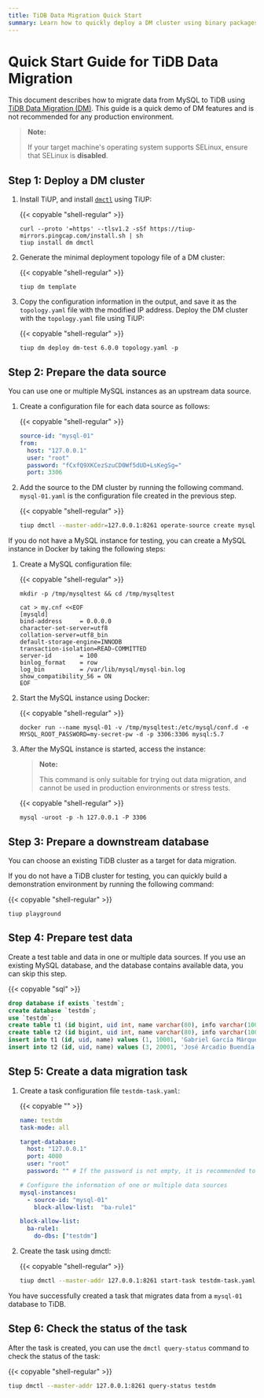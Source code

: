 ```yaml
---
title: TiDB Data Migration Quick Start
summary: Learn how to quickly deploy a DM cluster using binary packages.
---
```


# Quick Start Guide for TiDB Data Migration

This document describes how to migrate data from MySQL to TiDB using [TiDB Data Migration (DM)](/dm/dm-overview.md). This guide is a quick demo of DM features and is not recommended for any production environment.

> **Note:**
>
> If your target machine's operating system supports SELinux, ensure that SELinux is **disabled**.

## Step 1: Deploy a DM cluster

1. Install TiUP, and install [`dmctl`](/dm/dmctl-introduction.md) using TiUP:

    {{< copyable "shell-regular" >}}

    ```shell
    curl --proto '=https' --tlsv1.2 -sSf https://tiup-mirrors.pingcap.com/install.sh | sh
    tiup install dm dmctl
    ```

2. Generate the minimal deployment topology file of a DM cluster:

    {{< copyable "shell-regular" >}}

    ```
    tiup dm template
    ```

3. Copy the configuration information in the output, and save it as the `topology.yaml` file with the modified IP address. Deploy the DM cluster with the `topology.yaml` file using TiUP:

    {{< copyable "shell-regular" >}}

    ```shell
    tiup dm deploy dm-test 6.0.0 topology.yaml -p
    ```

## Step 2: Prepare the data source

You can use one or multiple MySQL instances as an upstream data source.

1. Create a configuration file for each data source as follows:

    {{< copyable "shell-regular" >}}

    ```yaml
    source-id: "mysql-01"
    from:
      host: "127.0.0.1"
      user: "root"
      password: "fCxfQ9XKCezSzuCD0Wf5dUD+LsKegSg="
      port: 3306
    ```

2. Add the source to the DM cluster by running the following command. `mysql-01.yaml` is the configuration file created in the previous step.

    {{< copyable "shell-regular" >}}

    ```bash
    tiup dmctl --master-addr=127.0.0.1:8261 operate-source create mysql-01.yaml # use one of master_servers as the argument of --master-addr
    ```

If you do not have a MySQL instance for testing, you can create a MySQL instance in Docker by taking the following steps:

1. Create a MySQL configuration file:

    {{< copyable "shell-regular" >}}

    ```shell
    mkdir -p /tmp/mysqltest && cd /tmp/mysqltest

    cat > my.cnf <<EOF
    [mysqld]
    bind-address     = 0.0.0.0
    character-set-server=utf8
    collation-server=utf8_bin
    default-storage-engine=INNODB
    transaction-isolation=READ-COMMITTED
    server-id        = 100
    binlog_format    = row
    log_bin          = /var/lib/mysql/mysql-bin.log
    show_compatibility_56 = ON
    EOF
    ```

2. Start the MySQL instance using Docker:

    {{< copyable "shell-regular" >}}

    ```shell
    docker run --name mysql-01 -v /tmp/mysqltest:/etc/mysql/conf.d -e MYSQL_ROOT_PASSWORD=my-secret-pw -d -p 3306:3306 mysql:5.7
    ```

3. After the MySQL instance is started, access the instance:

    > **Note:**
    >
    > This command is only suitable for trying out data migration, and cannot be used in production environments or stress tests.

    {{< copyable "shell-regular" >}}

    ```shell
    mysql -uroot -p -h 127.0.0.1 -P 3306
    ```

## Step 3: Prepare a downstream database

You can choose an existing TiDB cluster as a target for data migration.

If you do not have a TiDB cluster for testing, you can quickly build a demonstration environment by running the following command:

{{< copyable "shell-regular" >}}

```shell
tiup playground
```

## Step 4: Prepare test data

Create a test table and data in one or multiple data sources. If you use an existing MySQL database, and the database contains available data, you can skip this step.

{{< copyable "sql" >}}

```sql
drop database if exists `testdm`;
create database `testdm`;
use `testdm`;
create table t1 (id bigint, uid int, name varchar(80), info varchar(100), primary key (`id`), unique key(`uid`)) DEFAULT CHARSET=utf8mb4 COLLATE=utf8mb4_bin;
create table t2 (id bigint, uid int, name varchar(80), info varchar(100), primary key (`id`), unique key(`uid`)) DEFAULT CHARSET=utf8mb4 COLLATE=utf8mb4_bin;
insert into t1 (id, uid, name) values (1, 10001, 'Gabriel García Márquez'), (2, 10002, 'Cien años de soledad');
insert into t2 (id, uid, name) values (3, 20001, 'José Arcadio Buendía'), (4, 20002, 'Úrsula Iguarán'), (5, 20003, 'José Arcadio');
```

## Step 5: Create a data migration task

1. Create a task configuration file `testdm-task.yaml`:

    {{< copyable "" >}}

    ```yaml
    name: testdm
    task-mode: all

    target-database:
      host: "127.0.0.1"
      port: 4000
      user: "root"
      password: "" # If the password is not empty, it is recommended to use a password encrypted with dmctl.

    # Configure the information of one or multiple data sources
    mysql-instances:
      - source-id: "mysql-01"
        block-allow-list:  "ba-rule1"

    block-allow-list:
      ba-rule1:
        do-dbs: ["testdm"]
    ```

2. Create the task using dmctl:

    {{< copyable "shell-regular" >}}

    ```bash
    tiup dmctl --master-addr 127.0.0.1:8261 start-task testdm-task.yaml
    ```

You have successfully created a task that migrates data from a `mysql-01` database to TiDB.

## Step 6: Check the status of the task

After the task is created, you can use the `dmctl query-status` command to check the status of the task:

{{< copyable "shell-regular" >}}

```bash
tiup dmctl --master-addr 127.0.0.1:8261 query-status testdm
```
